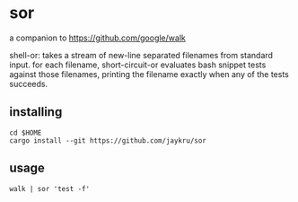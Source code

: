 # sor
a companion to https://github.com/google/walk

shell-or: takes a stream of new-line separated filenames from standard input. for each filename, short-circuit-or evaluates bash snippet tests against those filenames, printing the filename exactly when any of the tests succeeds.

## installing
```
cd $HOME
cargo install --git https://github.com/jaykru/sor
```

## usage
```
walk | sor 'test -f'
```
